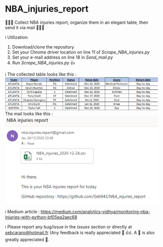 # NBA_injuries_report
:basketball::basketball::basketball: Collect NBA injuries report, organize them in an elegant table, then send it via mail :basketball::basketball::basketball:

:information_source: Utilization:
1. Download/clone the repository 
1. Set your Chrome driver location on line 11 of <i>Scrape_NBA_injuries.py</i>
1. Set your e-mail address on line 18 in <i>Send_mail.py</i>
1. Run <i>Scrape_NBA_injuries.py</i> :+1:

:information_source: The collected table looks like this : </br>
![Collected data](img/Scraped_table.PNG) </br>
The mail looks like this : </br>
![CMail](img/Mail.PNG) </br>

:information_source: Medium article : https://medium.com/analytics-vidhya/monitoring-nba-injuries-with-python-bf05ea2aec68</br>

:information_source: Please report any bug/issue in the *issues* section or directly at sebcararo@hotmail.fr (Any feedback is really appreciated :speech_balloon: :+1:). A :star2: is also greatly appreciated :raised_hands:. </br>
